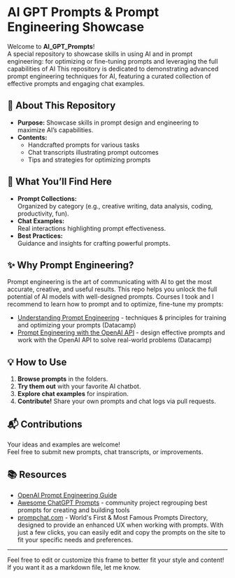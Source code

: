 
# AI GPT Prompts & Prompt Engineering Showcase

Welcome to **AI_GPT_Prompts**!  
A special repository to showcase skills in using AI and in prompt engineering: for optimizing or fine-tuning prompts and leveraging the full capabilities of AI
This repository is dedicated to demonstrating advanced prompt engineering techniques for AI, featuring a curated collection of effective prompts and engaging chat examples.

## 🚀 About This Repository

- **Purpose:** Showcase skills in prompt design and engineering to maximize AI’s capabilities.
- **Contents:**  
  - Handcrafted prompts for various tasks  
  - Chat transcripts illustrating prompt outcomes  
  - Tips and strategies for optimizing prompts

## 🧠 What You’ll Find Here

- **Prompt Collections:**  
  Organized by category (e.g., creative writing, data analysis, coding, productivity, fun).
- **Chat Examples:**  
  Real interactions highlighting prompt effectiveness.
- **Best Practices:**  
  Guidance and insights for crafting powerful prompts.

## ✨ Why Prompt Engineering?

Prompt engineering is the art of communicating with AI to get the most accurate, creative, and useful results. 
This repo helps you unlock the full potential of AI models with well-designed prompts.
Courses I took and I recommend to learn how to prompt and to optimize, fine-tune my prompts:
- [Understanding Prompt Engineering](https://app.datacamp.com/learn/courses/understanding-prompt-engineering) - techniques & principles for training and optimizing your prompts (Datacamp)
- [Prompt Engineering with the OpenAI API](https://app.datacamp.com/learn/courses/prompt-engineering-with-the-openai-api) -  design effective prompts and work with the OpenAI API to solve real-world problems (Datacamp)

## 💡 How to Use

1. **Browse prompts** in the folders.
2. **Try them out** with your favorite AI chatbot.
3. **Explore chat examples** for inspiration.
4. **Contribute!** Share your own prompts and chat logs via pull requests.

## 📬 Contributions

Your ideas and examples are welcome!  
Feel free to submit new prompts, chat transcripts, or improvements.

## 📚 Resources

- [OpenAI Prompt Engineering Guide](https://platform.openai.com/docs/guides/prompt-engineering)
- [Awesome ChatGPT Prompts](https://github.com/f/awesome-chatgpt-prompts) - community project regrouping best prompts for creating and building tools 
- [prompchat.com](https://prompts.chat/) - World's First & Most Famous Prompts Directory, designed to provide an enhanced UX when working with prompts. With just a few clicks, you can easily edit and copy the prompts on the site to fit your specific needs and preferences.
---

Feel free to edit or customize this frame to better fit your style and content! If you want it as a markdown file, let me know.

